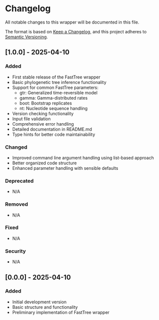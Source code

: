 # Changelog

All notable changes to this wrapper will be documented in this file.

The format is based on [Keep a Changelog](https://keepachangelog.com/en/1.0.0/),
and this project adheres to [Semantic Versioning](https://semver.org/spec/v2.0.0.html).

## [1.0.0] - 2025-04-10

### Added
- First stable release of the FastTree wrapper
- Basic phylogenetic tree inference functionality
- Support for common FastTree parameters:
  - gtr: Generalized time-reversible model
  - gamma: Gamma-distributed rates
  - boot: Bootstrap replicates
  - nt: Nucleotide sequence handling
- Version checking functionality
- Input file validation
- Comprehensive error handling
- Detailed documentation in README.md
- Type hints for better code maintainability

### Changed
- Improved command line argument handling using list-based approach
- Better organized code structure
- Enhanced parameter handling with sensible defaults

### Deprecated
- N/A

### Removed
- N/A

### Fixed
- N/A

### Security
- N/A

## [0.0.0] - 2025-04-10

### Added
- Initial development version
- Basic structure and functionality
- Preliminary implementation of FastTree wrapper 